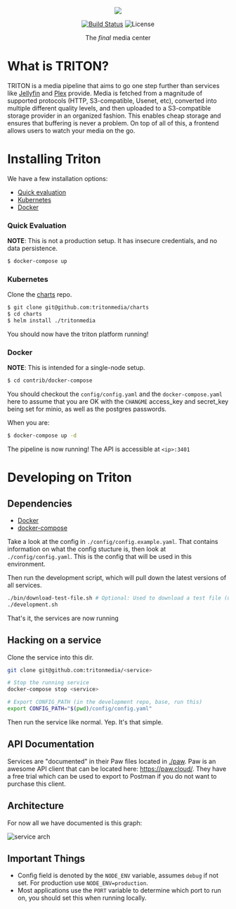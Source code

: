 <p align="center"><img src="https://github.com/tritonjs/ui/raw/master/html/css/img/tb.png" /></p>

<p align="center">
  <a href="http://nodemc.space:8080/job/NodeMC/"><img src="https://img.shields.io/badge/build-broken-red.svg" alt="Build Status" /></a>
  <img src="https://img.shields.io/badge/license-MIT-brightgreen.svg" alt="License" />
</p>

<p align="center">The <i>final</i> media center</p>

# What is TRITON?

TRITON is a media pipeline that aims to go one step further than services like [Jellyfin](https://jellyfin.media) and [Plex](https://plex.tv) provide. Media is fetched from a magnitude of supported protocols (HTTP, S3-compatible, Usenet, etc), converted into multiple different quality levels, and then uploaded to a S3-compatible storage provider in an organized fashion. This enables cheap storage and ensures that buffering is never a problem. On top of all of this, a frontend allows users to watch your media on the go.

# Installing Triton

We have a few installation options:

  * [Quick evaluation](#quick-evaluation)
  * [Kubernetes](#kubernetes) 
  * [Docker](#docker)

### Quick Evaluation

**NOTE**: This is not a production setup. It has insecure credentials, and no data persistence.

```bash
$ docker-compose up
```

### Kubernetes

Clone the [charts](https://github.com/tritonmedia/charts) repo.

```bash
$ git clone git@github.com:tritonmedia/charts
$ cd charts
$ helm install ./tritonmedia
```

You should now have the triton platform running!

### Docker

**NOTE**: This is intended for a single-node setup.

```bash
$ cd contrib/docker-compose
```

You should checkout the `config/config.yaml` and the `docker-compose.yaml` here to assume that you are OK
with the `CHANGME` access_key and secret_key being set for minio, as well as the postgres passwords.

When you are:

```bash
$ docker-compose up -d
```

The pipeline is now running! The API is accessible at `<ip>:3401`

# Developing on Triton

## Dependencies

  * [Docker](https://docs.docker.com/install/)
  * [docker-compose](https://docs.docker.com/compose/install/)

Take a look at the config in `./config/config.example.yaml`. That contains information on what the config stucture is,
then look at `./config/config.yaml`. This is the config that will be used in this environment.

Then run the development script, which will pull down the latest versions of all services.

```bash
./bin/download-test-file.sh # Optional: Used to download a test file (used by ./bin/emulate-webhook.sh)
./development.sh
```

That's it, the services are now running

## Hacking on a service

Clone the service into this dir.

```bash
git clone git@github.com:tritonmedia/<service>

# Stop the running service
docker-compose stop <service>

# Export CONFIG_PATH (in the development repo, base, run this)
export CONFIG_PATH="$(pwd)/config/config.yaml"
```

Then run the service like normal. Yep. It's that simple.

## API Documentation

Services are "documented" in their Paw files located in [./paw](paw). Paw is an awesome API client that can
be located here: https://paw.cloud/. They have a free trial which can be used to export to Postman if you do not
want to purchase this client.

## Architecture

For now all we have documented is this graph: 

![service arch](https://raw.githubusercontent.com/tritonmedia/triton/master/Triton%20Media%20(High%20Level).png)

## Important Things

 * Config field is denoted by the `NODE_ENV` variable, assumes `debug` if not set.
For production use `NODE_ENV=production`.
 * Most applications use the `PORT` variable to determine which port to run on, you should set this when running locally.
